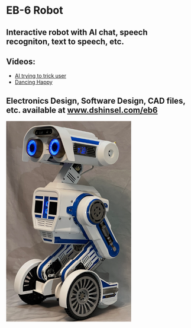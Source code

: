 # EB-6 Robot
## Interactive robot with AI chat, speech recogniton, text to speech, etc.
## Videos: 
- [AI trying to trick user](https://youtube.com/shorts/k754uDlYR40?feature=share) 
- [Dancing Happy](https://youtube.com/shorts/6MphU05JQVU?feature=share)

## Electronics Design, Software Design, CAD files, etc. available at www.dshinsel.com/eb6

![EB-6 Robot](EB-6.png)
